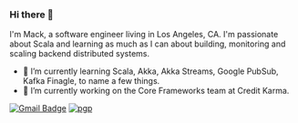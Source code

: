 ### Hi there 👋

I'm Mack, a software engineer living in Los Angeles, CA. I'm passionate about Scala and learning as much as I can about building, monitoring and scaling backend distributed systems.

- 🌱 I’m currently learning Scala, Akka, Akka Streams, Google PubSub, Kafka Finagle, to name a few things.
- 🔭 I’m currently working on the Core Frameworks team at Credit Karma.

[![Gmail Badge](https://img.shields.io/badge/-macksol@gmail.com-c14438?style=flat-square&logo=Gmail&logoColor=white&link=mailto:macksol@gmail.com)](mailto:macksol@gmail.com) [![pgp](https://img.shields.io/badge/pgp-0xF83424824B3E4B90-313131?style=flat&labelColor=313131&color=313131)](https://github.com/mackness.gpg)

<!--
**mackness/mackness** is a ✨ _special_ ✨ repository because its `README.md` (this file) appears on your GitHub profile.

Here are some ideas to get you started:

- 🔭 I’m currently working on ...
- 🌱 I’m currently learning ...
- 👯 I’m looking to collaborate on ...
- 🤔 I’m looking for help with ...
- 💬 Ask me about ...
- 📫 How to reach me: ...
- 😄 Pronouns: ...
- ⚡ Fun fact: ...
-->
